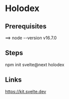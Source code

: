 # Holodex


## Prerequisites

==> node --version
v16.7.0


## Steps

npm init svelte@next holodex

## Links

https://kit.svelte.dev